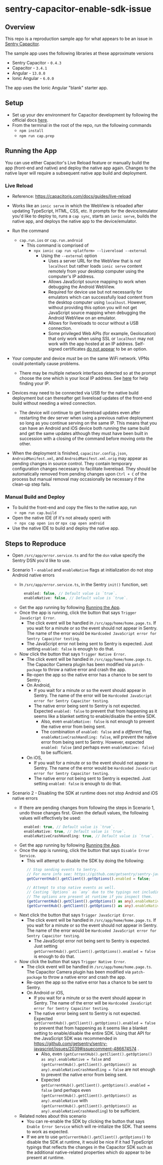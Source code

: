 # sentry-capacitor-enable-sdk-issue

## Overview

This repo is a reproduction sample app for what appears to be an issue in [Sentry Capacitor](https://github.com/getsentry/sentry-capacitor).

The sample app uses the following libraries at these approximate versions
- Sentry Capacitor - `0.4.3`
- Capacitor - `3.4.1`
- Angular - `13.0.0`
- Ionic Angular - `6.0.0`

The app uses the Ionic Angular "blank" starter app.

## Setup
- Set up your dev environment for Capacitor development by following the official docs [here](https://capacitorjs.com/docs/getting-started/environment-setup).
- From the terminal in the root of the repo, run the following commands
  - `npm install`
  - `npm run cap.prep`

## Running the App

You can use either Capacitor's Live Reload feature or manually build the app (front-end and native) and deploy the native app again. Changes to the native layer will require a subsequent native app build and deployment.

### Live Reload
- Reference: https://capacitorjs.com/docs/guides/live-reload
- Works like an `ionic serve` in which the WebView is reloaded after updating TypeScript, HTML, CSS, etc. It prompts for the device/emulator you'd like to deploy to, runs a `cap sync`, starts an `ionic serve`, builds the native app, and deploys the native app to the device/emulator.

- Run the command
  - `cap.run.ios` or `cap.run.android`
    - This command is comprised of
      - `npx ionic cap run <platform> --livereload --external`
        - Using the `--external` option
          - Uses a server URL for the WebView that is _not_ `localhost` but rather loads `ionic serve` content remotely from your desktop computer using the computer's IP address.
          - Allows JavaScript source mapping to work when debugging the Android WebView.
          - Required for device use but not necessarily for emulators which can successfully load content from the desktop computer using `localhost`. However, without providing this option you will not get JavaScript source mapping when debugging the Android WebView on an emulator.
          - Allows for livereloads to occur without a USB connection.
          - Some privileged Web APIs (for example, Geolocation) that only work when using SSL or `localhost` may not work with the app hosted at an IP address. Self-signed certificates [do not appear](https://github.com/ionic-team/capacitor/issues/3707#issuecomment-712997461) to be an option.
- Your computer and device _must_ be on the same WiFi network. VPNs could potentially cause problems.
  - There may be multiple network interfaces detected so at the prompt choose the one which is your local IP address. See [here](https://capacitorjs.com/docs/guides/live-reload#using-with-framework-clis) for help finding your IP.
- Devices may need to be connected via USB for the native build deployment but can thereafter get livereload updates of the front-end build without needing a wired connection.
  - The device will continue to get livereload updates even after restarting the dev server when using a previous native deployment so long as you continue serving on the same IP. This means that you can have an Android and iOS device both running the same build and get the same updates although they must have been built in succession with a closing of the command before moving onto the other.
- When the deployment is finished, `capacitor.config.json`, `AndroidManifest.xml`, and `AndroidManifest.xml.orig` may appear as pending changes in source control. They contain temporary configuration changes necessary to facilitate livereload. They should be automatically removed from pending changes upon `Ctrl + C` of the process but manual removal may occasionally be necessary if the clean-up step fails.

### Manual Build and Deploy
- To build the front-end and copy the files to the native app, run
  - `npm run cap.build`
- Open the native IDE (if it's not already open) with
  - `npx cap open ios` or `npx cap open android`
- Use the native IDE to build and deploy the native app.


## Steps to Reproduce

- Open `/src/app/error.service.ts` and for the `dsn` value specify the Sentry DSN you'd like to use.

- Scenario 1 - `enabled` and `enableNative` flags at initialization do not stop Android native errors
  - In `/src/app/error.service.ts`, in the Sentry `init()` function, set:
    ```typescript
      enabled: false, // Default value is `true`.
      enableNative: false, // Default value is `true`.
    ```
  - Get the app running by following [Running the App](#running-the-app).
  - Once the app is running, click the button that says `Trigger JavaScript Error`.
    - The click event will be handled in `/src/app/home/home.page.ts`. If you wait for a minute or so the event should not appear in Sentry. The name of the error would be `Hardcoded JavaScript error for Sentry Capacitor testing`.
    - The JavaScript error not being sent to Sentry is expected. Just setting `enabled: false` is enough to do that.
  - Now click the button that says `Trigger Native Error`.
    - The click event will be handled in `/src/app/home/home.page.ts`. The Capacitor Camera plugin has been modified via `patch-package` to throw a native error and crash the app.
    - Re-open the app so the native error has a chance to be sent to Sentry.
    - On Android,
      - If you wait for a minute or so the event should appear in Sentry. The name of the error will be `Hardcoded JavaScript error for Sentry Capacitor testing`.
      - The native error being sent to Sentry is not expected. Expected `enabled: false` to prevent that from happening as it seems like a blanket setting to enable/disable the entire SDK.
        - Also, even `enableNative: false` is not enough to prevent the native error from being sent.
        - The combination of `enabled: false` and a *different* flag, `enableNativeCrashHandling: false`, *will* prevent the native error from being sent to Sentry. However, expected `enabled: false` (and perhaps even `enableNative: false`) to be sufficient.
    - On iOS,
      - If you wait for a minute or so the event should not appear in Sentry. The name of the error would be `Hardcoded JavaScript error for Sentry Capacitor testing`.
      - The native error not being sent to Sentry is expected. Just setting `enabled: false` is enough to do that.
- Scenario 2 - Disabling the SDK at runtime does not stop Android and iOS native errors
  - If there are pending changes from following the steps in Scenario 1, undo those changes first. Given the default values, the following values will effectively be used:
    ```typescript
      enabled: true, // Default value is `true`.
      enableNative: true, // Default value is `true`.
      enableNativeCrashHandling: true, // Default value is `true`.
    ```
  - Get the app running by following [Running the App](#running-the-app).
  - Once the app is running, click the button that says `Disable Error Service`.
    - This will attempt to disable the SDK by doing the following:
      ```typescript
      // Stop sending events to Sentry.
      // For more info see: https://github.com/getsentry/sentry-javascript/issues/2039#issuecomment-486674574
      getCurrentHub().getClient().getOptions().enabled = false;

      // Attempt to stop native events as well.
      // Casting `Options` as `any` due to the typings not including the additional Capacitor SDK options.
      // The options are present at runtime if you inspect them.
      (getCurrentHub().getClient().getOptions() as any).enableNative = false;
      (getCurrentHub().getClient().getOptions() as any).enableNativeCrashHandling = false;
      ```
  - Next click the button that says `Trigger JavaScript Error`.
    - The click event will be handled in `/src/app/home/home.page.ts`. If you wait for a minute or so the event should not appear in Sentry. The name of the error would be `Hardcoded JavaScript error for Sentry Capacitor testing`.
      - The JavaScript error not being sent to Sentry is expected. Just setting `getCurrentHub().getClient().getOptions().enabled = false` is enough to do that.
  - Now click the button that says `Trigger Native Error`.
    - The click event will be handled in `/src/app/home/home.page.ts`. The Capacitor Camera plugin has been modified via `patch-package` to throw a native error and crash the app.
    - Re-open the app so the native error has a chance to be sent to Sentry.
    - On Android or iOS,
      - If you wait for a minute or so the event should appear in Sentry. The name of the error will be `Hardcoded JavaScript error for Sentry Capacitor testing`.
      - The native error being sent to Sentry is not expected. Expected `getCurrentHub().getClient().getOptions().enabled = false` to prevent that from happening as it seems like a blanket setting to enable/disable the entire SDK. Using that API for the JavaScript SDK was recommended in https://github.com/getsentry/sentry-javascript/issues/2039#issuecomment-486674574 .
        - Also, even `(getCurrentHub().getClient().getOptions() as any).enableNative = false` and `(getCurrentHub().getClient().getOptions() as any).enableNativeCrashHandling = false` are not enough to prevent the native error from being sent.
        - Expected `getCurrentHub().getClient().getOptions().enabled = false` (and perhaps even `(getCurrentHub().getClient().getOptions() as any).enableNative` with `(getCurrentHub().getClient().getOptions() as any).enableNativeCrashHandling`) to be sufficient.
  - Related notes about this scenario
    - You can re-enable the SDK by clicking the button that says `Enable Error Service` which will re-intialize the SDK. That seems to work as expected.
    - If we are to use `getCurrentHub().getClient().getOptions()` to disable the SDK at runtime, it would be nice if it had TypeScript typings that reflects the changes in the Capacitor SDK such as the additional native-related properties which do appear to be present at runtime.

